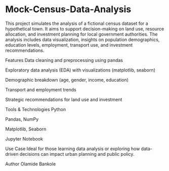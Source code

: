 # Mock-Census-Data-Analysis


This project simulates the analysis of a fictional census dataset for a hypothetical town. It aims to support decision-making on land use, resource allocation, and investment planning for local government authorities. The analysis includes data visualization, insights on population demographics, education levels, employment, transport use, and investment recommendations.

Features
Data cleaning and preprocessing using pandas

Exploratory data analysis (EDA) with visualizations (matplotlib, seaborn)

Demographic breakdown (age, gender, income, education)

Transport and employment trends

Strategic recommendations for land use and investment

Tools & Technologies
Python

Pandas, NumPy

Matplotlib, Seaborn

Jupyter Notebook

Use Case
Ideal for those learning data analysis or exploring how data-driven decisions can impact urban planning and public policy.

Author
Olamide Bankole
